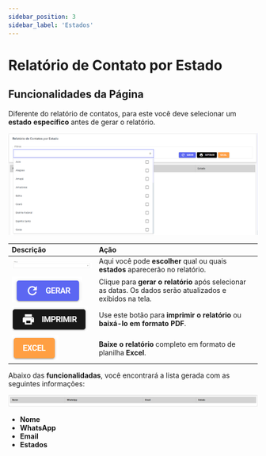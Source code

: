 ```yaml
---
sidebar_position: 3
sidebar_label: 'Estados'
---
```


# Relatório de Contato por Estado

## Funcionalidades da Página

Diferente do relatório de contatos, para este você deve selecionar um **estado** **específico** antes de gerar o relatório.

![alt text](assets/image-11.png)

| Descrição | Ação |
| :--- | :--- |
| ![alt text](assets/image-6.png) | Aqui você pode **escolher** qual ou quais **estados** aparecerão no relatório. |
| ![alt text](assets/image-1.png) | Clique para **gerar o relatório** após selecionar as datas. Os dados serão atualizados e exibidos na tela. |
| ![alt text](assets/image-2.png) | Use este botão para **imprimir o relatório** ou **baixá-lo em formato PDF**. |
| ![alt text](assets/image-3.png) | **Baixe o relatório** completo em formato de planilha **Excel**. |

Abaixo das **funcionalidadas**, você encontrará a lista gerada com as seguintes informações:

![alt text](assets/image-9.png)

- **Nome**
- **WhatsApp**
- **Email**
- **Estados**